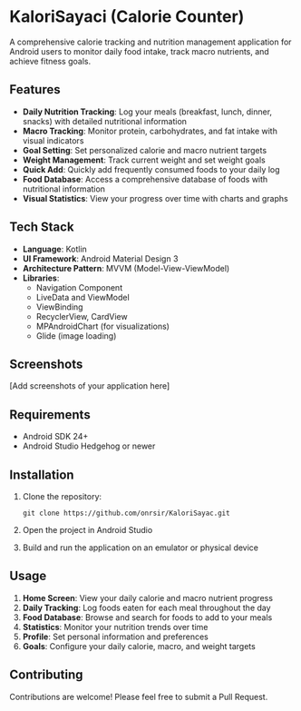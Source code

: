 # KaloriSayaci (Calorie Counter)

A comprehensive calorie tracking and nutrition management application for Android users to monitor daily food intake, track macro nutrients, and achieve fitness goals.

## Features

- **Daily Nutrition Tracking**: Log your meals (breakfast, lunch, dinner, snacks) with detailed nutritional information
- **Macro Tracking**: Monitor protein, carbohydrates, and fat intake with visual indicators
- **Goal Setting**: Set personalized calorie and macro nutrient targets
- **Weight Management**: Track current weight and set weight goals
- **Quick Add**: Quickly add frequently consumed foods to your daily log
- **Food Database**: Access a comprehensive database of foods with nutritional information
- **Visual Statistics**: View your progress over time with charts and graphs

## Tech Stack

- **Language**: Kotlin
- **UI Framework**: Android Material Design 3
- **Architecture Pattern**: MVVM (Model-View-ViewModel)
- **Libraries**:
  - Navigation Component
  - LiveData and ViewModel
  - ViewBinding
  - RecyclerView, CardView
  - MPAndroidChart (for visualizations)
  - Glide (image loading)

## Screenshots

[Add screenshots of your application here]

## Requirements

- Android SDK 24+
- Android Studio Hedgehog or newer

## Installation

1. Clone the repository:
   ```
   git clone https://github.com/onrsir/KaloriSayac.git
   ```

2. Open the project in Android Studio

3. Build and run the application on an emulator or physical device

## Usage

1. **Home Screen**: View your daily calorie and macro nutrient progress
2. **Daily Tracking**: Log foods eaten for each meal throughout the day
3. **Food Database**: Browse and search for foods to add to your meals
4. **Statistics**: Monitor your nutrition trends over time
5. **Profile**: Set personal information and preferences
6. **Goals**: Configure your daily calorie, macro, and weight targets

## Contributing

Contributions are welcome! Please feel free to submit a Pull Request.
